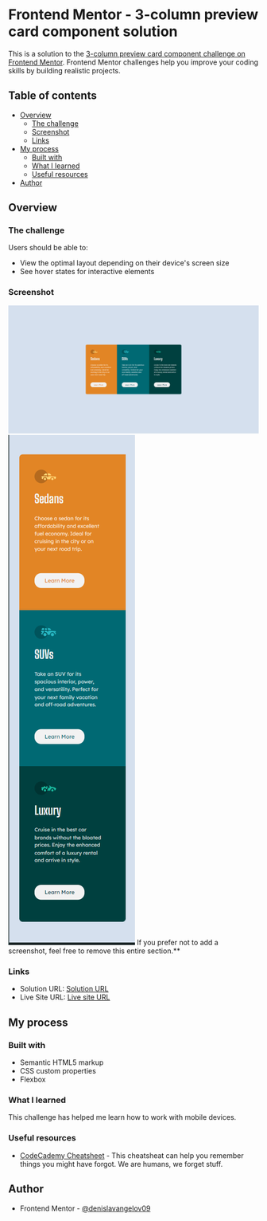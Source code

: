 # Frontend Mentor - 3-column preview card component solution

This is a solution to the [3-column preview card component challenge on Frontend Mentor](https://www.frontendmentor.io/challenges/3column-preview-card-component-pH92eAR2-). Frontend Mentor challenges help you improve your coding skills by building realistic projects. 

## Table of contents

- [Overview](#overview)
  - [The challenge](#the-challenge)
  - [Screenshot](#screenshot)
  - [Links](#links)
- [My process](#my-process)
  - [Built with](#built-with)
  - [What I learned](#what-i-learned)
  - [Useful resources](#useful-resources)
- [Author](#author)



## Overview

### The challenge

Users should be able to:

- View the optimal layout depending on their device's screen size
- See hover states for interactive elements

### Screenshot

![](./images/screenshot-desktop.png)
![](./images/screenshot-mobile.png)
 If you prefer not to add a screenshot, feel free to remove this entire section.**

### Links

- Solution URL: [Solution URL](https://www.frontendmentor.io/solutions/3-columns-preview-card-component--mLXsTvObi)
- Live Site URL: [Live site URL ](https://3-columns-card-component-denislav.vercel.app)

## My process

### Built with

- Semantic HTML5 markup
- CSS custom properties
- Flexbox

### What I learned

This challenge has helped me learn how to work with mobile devices.


### Useful resources
- [CodeCademy Cheatsheet](https://www.codecademy.com/resources/cheatsheets/language/html-css) - This cheatsheat can help you remember things you might have forgot. We are humans, we forget stuff.


## Author
- Frontend Mentor - [@denislavangelov09](https://www.frontendmentor.io/profile/denislavangelov09)
